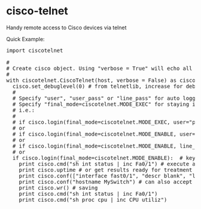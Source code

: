# cisco-telnet
Handy remote access to Cisco devices via telnet

Quick Example:

<pre>
import ciscotelnet

#
# Create cisco object. Using "verbose = True" will echo all receiving data to STDOUT. Use "with" statement for autologout and proper socket closure.
#
with ciscotelnet.CiscoTelnet(host, verbose = False) as cisco:
  cisco.set_debuglevel(0) # from telnetlib, increase for debugging
  #
  # Specify "user", "user_pass" or "line_pass" for auto logging, or use default "interactive=True" for keyboard inputs.
  # Specify "final_mode=ciscotelnet.MODE_EXEC" for staying in user exec mode or rely on default "MODE_ENABLE" and specify "enable_password" (or use keyboard inputs again) 
  # i.e.:
  #
  # if cisco.login(final_mode=ciscotelnet.MODE_EXEC, user="peter", user_pass="secret"):
  # or
  # if cisco.login(final_mode=ciscotelnet.MODE_ENABLE, user="john", user_pass="12345678", enable_pass="cisco"):
  # or
  # if cisco.login(final_mode=ciscotelnet.MODE_ENABLE, line_pass="abcdef", enable_pass="cisco"):
  # or
  if cisco.login(final_mode=ciscotelnet.MODE_ENABLE):  # keyboard interactive
    print cisco.cmd("sh int status | inc Fa0/1") # execute any command on cisco device and get raw output
    print cisco.uptime # or get results ready for treatment 
    print cisco.conf(["interface fast0/1", "descr blank", "load-interval 300"])  # IMPORTANT: do not use "conf t" and/or "end" cli commands here
    print cisco.conf("hostname MySwitch") # can also accept 'str' in case of single command
    print cisco.wr() # saving
    print cisco.cmd("sh int status | inc Fa0/1")
    print cisco.cmd("sh proc cpu | inc CPU utiliz")
</pre>
